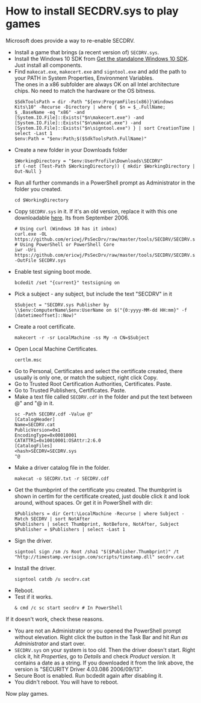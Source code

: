 # How to install SECDRV.sys to play games
Microsoft does provide a way to re-enable SECDRV.

* Install a game that brings (a recent version of) `SECDRV.sys`.
* Install the Windows 10 SDK from [Get the standalone Windows 10 SDK](https://developer.microsoft.com/en-us/windows/downloads/windows-10-sdk).  
Just install all components.
* Find `makecat.exe`, `makecert.exe` and `signtool.exe` and add the path to your PATH in System Properties, Environment Variables.  
The ones in a x86 subfolder are always OK on all Intel architecture chips. No need to match the hardware or the OS bitness.  
  ```
  $SdkToolsPath = dir -Path "${env:ProgramFiles(x86)}\Windows Kits\10" -Recurse -Directory | where { $n = $_.FullName; $_.BaseName -eq "x86" -and [System.IO.File]::Exists("$n\makecert.exe") -and [System.IO.File]::Exists("$n\makecat.exe") -and [System.IO.File]::Exists("$n\signtool.exe") } | sort CreationTime | select -Last 1
  $env:Path = "$env:Path;$($SdkToolsPath.FullName)"
  ```
* Create a new folder in your Downloads folder
  ```
  $WorkingDirectory = "$env:UserProfile\Downloads\SECDRV"
  if (-not (Test-Path $WorkingDirectory)) { mkdir $WorkingDirectory | Out-Null }
  ```
* Run all further commands in a PowerShell prompt as Administrator in the folder you created.
  ```
  cd $WorkingDirectory
  ```
* Copy `SECDRV.sys` in it. If it's an old version, replace it with this one downloadable [here](https://github.com/ericwj/PsSecDrv/raw/master/tools/SECDRV/SECDRV.sys). Its from September 2006.
  ```
  # Using curl (Windows 10 has it inbox)
  curl.exe -OL https://github.com/ericwj/PsSecDrv/raw/master/tools/SECDRV/SECDRV.sys
  # Using PowerShell or PowerShell Core
  iwr -Uri https://github.com/ericwj/PsSecDrv/raw/master/tools/SECDRV/SECDRV.sys -OutFile SECDRV.sys
  ```
* Enable test signing boot mode.  
  ```
  bcdedit /set "{current}" testsigning on
  ```
* Pick a subject - any subject, but include the text "SECDRV" in it
  ```
  $Subject = "SECDRV.sys Publisher by \\$env:ComputerName\$env:UserName on $("{0:yyyy-MM-dd HH:mm}" -f [datetimeoffset]::Now)"
  ```
* Create a root certificate.  
  ```
  makecert -r -sr LocalMachine -ss My -n CN=$Subject
  ```
* Open Local Machine Certificates.  
  ```
  certlm.msc
  ```
* Go to Personal, Certificates and select the certificate created, there usually is only one, or match the subject, right click Copy.
* Go to Trusted Root Certification Authorities, Certificates. Paste.
* Go to Trusted Publishers, Certificates. Paste.
* Make a text file called `SECDRV.cdf` in the folder and put the text between @" and "@ in it.
  ```
  sc -Path SECDRV.cdf -Value @"
  [CatalogHeader]
  Name=SECDRV.cat
  PublicVersion=0x1
  EncodingType=0x00010001
  CATATTR1=0x10010001:OSAttr:2:6.0
  [CatalogFiles]
  <hash>SECDRV=SECDRV.sys
  "@
  ```
* Make a driver catalog file in the folder.  
  ```
  makecat -o SECDRV.txt -r SECDRV.cdf
  ```
* Get the thumbprint of the certificate you created. The thumbprint is shown in certlm for the certificate created, just double click it and look around, without spaces. Or get it in PowerShell with dir:
  ```PS
  $Publishers = dir Cert:\LocalMachine -Recurse | where Subject -Match SECDRV | sort NotAfter
  $Publishers | select Thumbprint, NotBefore, NotAfter, Subject
  $Publisher = $Publishers | select -Last 1
  ```
* Sign the driver.  
  ```
  signtool sign /sm /s Root /sha1 "$($Publisher.Thumbprint)" /t "http://timestamp.verisign.com/scripts/timstamp.dll" secdrv.cat
  ```
* Install the driver.
  ```
  signtool catdb /u secdrv.cat
  ```
* Reboot.
* Test if it works.
  ```
  & cmd /c sc start secdrv # In PowerShell
  ```

If it doesn't work, check these reasons.
* You are not an Administrator or you opened the PowerShell prompt without elevation. Right click the button in the Task Bar and hit *Run as Administrator* and start over.
* `SECDRV.sys` on your system is too old. Then the driver doesn't start. Right click it, hit *Properties*, go to *Details* and check *Product version*. It contains a date as a string. If you downloaded it from the link above, the version is "SECURITY Driver 4.03.086 2006/09/13".
* Secure Boot is enabled. Run bcdedit again after disabling it.
* You didn't reboot. You will have to reboot.

Now play games.
